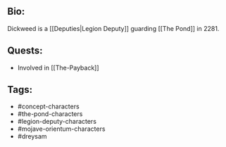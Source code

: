 ## Bio:

Dickweed is a [[Deputies|Legion Deputy]] guarding [[The Pond]] in 2281.

## Quests:

- Involved in [[The-Payback]]

## Tags:

- #concept-characters
- #the-pond-characters
- #legion-deputy-characters
- #mojave-orientum-characters
- #dreysam